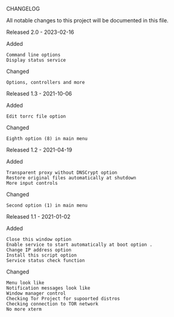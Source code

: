 CHANGELOG

All notable changes to this project will be documented in this file.

Released
2.0 - 2023-02-16

Added

    Command line options
    Display status service

Changed

    Options, controllers and more
    


Released
1.3 - 2021-10-06

Added

    Edit torrc file option
    

Changed

    Eighth option (8) in main menu
    


Released
1.2 - 2021-04-19

Added

    Transparent proxy without DNSCrypt option
    Restore original files automatically at shutdown
    More input controls
    

Changed

    Second option (1) in main menu
    

Released
1.1 - 2021-01-02


Added

    Close this window option
    Enable service to start automatically at boot option .
    Change IP address option
    Install this script option
    Service status check function

Changed

    Menu look like
    Notification messages look like
    Window manager control
    Checking Tor Project for supoorted distros
    Checking connection to TOR network
    No more xterm
